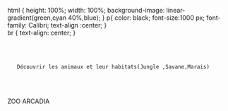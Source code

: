 
<!DOCTYPE html>
<html>

<head>
  <meta charset="utf-8">
  
  <title>replit</title>
  <link href="simple.css" rel="stylesheet" type="text/css" />

  html {
  height: 100%;
  width: 100%;
  background-image: linear-gradient(green,cyan 40%,blue);
}
p{
  color: black;
  font-size:1000 px;
  font-family: Calibri;
  text-align :center;
}  
br  {
  text-align: center;
}
  
  </style>
</head>

<body>

<br></br>
  
       Découvrir les animaux et leur habitats(Jungle ,Savane,Marais)
  <br></br>


  <p>ZOO ARCADIA</p> 
  <figure>
    <ol>

     
  </figure>
 
</body>

</html>
 
  
   
  
  
 

 </html>
  

  



 
  
  

 
  




